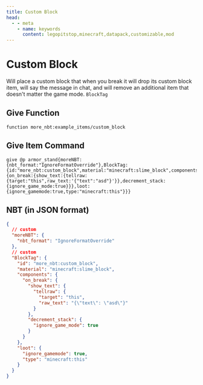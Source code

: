 ```yaml
---
title: Custom Block
head:
  - - meta
    - name: keywords
      content: legopitstop,minecraft,datapack,customizable,mod
---
```


# Custom Block

Will place a custom block that when you break it will drop its custom block item, will say the message in chat, and will remove an additional item that doesn't matter the game mode. `BlockTag`

## Give Function

```
function more_nbt:example_items/custom_block
```

## Give Item Command

```
give @p armor_stand{moreNBT:{nbt_format:"IgnoreFormatOverride"},BlockTag:{id:"more_nbt:custom_block",material:"minecraft:slime_block",components:{on_break:{show_text:{tellraw:{target:"this",raw_text:'{"text":"asd"}'}},decrement_stack:{ignore_game_mode:true}}},loot:{ignore_gamemode:true,type:"minecraft:this"}}}
```

## NBT (in JSON format)

```json
{
  // custom
  "moreNBT": {
    "nbt_format": "IgnoreFormatOverride"
  },
  // custom
  "BlockTag": {
    "id": "more_nbt:custom_block",
    "material": "minecraft:slime_block",
    "components": {
      "on_break": {
        "show_text": {
          "tellraw": {
            "target": "this",
            "raw_text": "{\"text\": \"asd\"}"
          }
        },
        "decrement_stack": {
          "ignore_game_mode": true
        }
      }
    },
    "loot": {
      "ignore_gamemode": true,
      "type": "minecraft:this"
    }
  }
}
```
